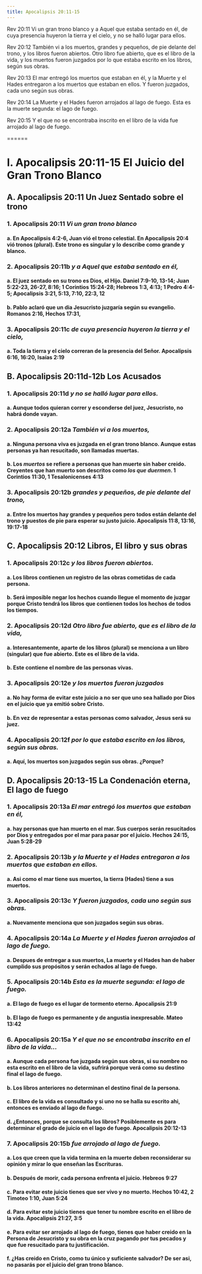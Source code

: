 ```yaml
---
title: Apocalipsis 20:11-15
---
```


Rev 20:11  Vi un gran trono blanco y a Aquel que estaba sentado en él, de cuya presencia huyeron la tierra y el cielo, y no se halló lugar para ellos.

Rev 20:12  También vi a los muertos, grandes y pequeños, de pie delante del trono, y los libros fueron abiertos. Otro libro fue abierto, que es el libro de la vida, y los muertos fueron juzgados por lo que estaba escrito en los libros, según sus obras.

Rev 20:13  El mar entregó los muertos que estaban en él, y la Muerte y el Hades entregaron a los muertos que estaban en ellos. Y fueron juzgados, cada uno según sus obras.

Rev 20:14  La Muerte y el Hades fueron arrojados al lago de fuego. Esta es la muerte segunda: el lago de fuego.

Rev 20:15  Y el que no se encontraba inscrito en el libro de la vida fue arrojado al lago de fuego.


======
# I. Apocalipsis 20:11-15 El Juicio del Gran Trono Blanco

## A. Apocalipsis 20:11 Un Juez Sentado sobre el trono

### 1. Apocalipsis 20:11  *Vi un gran trono blanco*

#### a. En Apocalipsis 4:2-6, Juan vió el trono celestial. En Apocalipsis 20:4 vió tronos (plural). Este trono es singular y lo describe como grande y blanco. 

### 2. Apocalipsis 20:11b *y a Aquel que estaba sentado en él,* 

#### a. El juez sentado en su trono es Dios, el Hijo. Daniel 7:9-10, 13-14; Juan 5:22-23, 26-27, 8:16; 1 Corintios 15:24-28; Hebreos 1:3, 4:13; 1 Pedro 4:4-5; Apocalipsis 3:21, 5:13, 7:10, 22:3, 12

#### b. Pablo aclaró que un dia Jesucristo juzgaría según su evangelio. Romanos 2:16, Hechos 17:31, 

### 3. Apocalipsis 20:11c *de cuya presencia huyeron la tierra y el cielo,* 

#### a. Toda la tierra y el cielo correran de la presencia del Señor. Apocalipsis 6:16, 16:20, Isaías 2:19

## B. Apocalipsis 20:11d-12b Los Acusados

### 1. Apocalipsis 20:11d *y no se halló lugar para ellos.*

#### a. Aunque todos quieran correr y esconderse del juez, Jesucristo, no habrá donde vayan. 

### 2. Apocalipsis 20:12a  *También vi a los muertos,* 

#### a. Ninguna persona viva es juzgada en el gran trono blanco. Aunque estas personas ya han resucitado, son llamadas muertas. 

#### b. Los *muertos* se refiere a personas que han muerte sin haber creido. Creyentes que han muerto son descritos como *los que duermen*. 1 Corintios 11:30, 1 Tesalonicenses 4:13

### 3. Apocalipsis 20:12b *grandes y pequeños, de pie delante del trono,*

#### a. Entre los muertos hay grandes y pequeños pero todos están delante del trono y puestos de pie para esperar su justo juicio. Apocalipsis 11:8, 13:16, 19:17-18 

## C. Apocalipsis 20:12 Libros, El libro y sus obras

### 1. Apocalipsis 20:12c *y los libros fueron abiertos.* 

#### a. Los libros contienen un registro de las obras cometidas de cada persona. 

#### b. Será imposible negar los hechos cuando llegue el momento de juzgar porque Cristo tendrá los libros que contienen todos los hechos de todos los tiempos. 

### 2. Apocalipsis 20:12d *Otro libro fue abierto, que es el libro de la vida,* 

#### a. Interesantemente, aparte de los libros (plural) se menciona a un libro (singular) que fue abierto. Este es el libro de la vida. 

#### b. Este contiene el nombre de las personas vivas. 

### 3. Apocalipsis 20:12e *y los muertos fueron juzgados* 

#### a. No hay forma de evitar este juicio a no ser que uno sea hallado por Dios en el juicio que ya emitió sobre Cristo. 

#### b. En vez de representar a estas personas como salvador, Jesus será su juez. 

### 4. Apocalipsis 20:12f *por lo que estaba escrito en los libros, según sus obras.*

#### a. Aquí, los muertos son juzgados según sus obras. ¿Porque? 

## D. Apocalipsis 20:13-15 La Condenación eterna, El lago de fuego

### 1. Apocalipsis 20:13a  *El mar entregó los muertos que estaban en él,* 

#### a. hay personas que han muerto en el mar. Sus cuerpos serán resucitados por Dios y entregados por el mar para pasar por el juicio. Hechos 24:15, Juan 5:28-29

### 2. Apocalipsis 20:13b *y la Muerte y el Hades entregaron a los muertos que estaban en ellos.* 

#### a. Asi como el mar tiene sus muertos, la tierra (Hades) tiene a sus muertos. 

### 3. Apocalipsis 20:13c *Y fueron juzgados, cada uno según sus obras.*

#### a. Nuevamente menciona que son juzgados según sus obras. 

### 4. Apocalipsis 20:14a  *La Muerte y el Hades fueron arrojados al lago de fuego.* 

#### a. Despues de entregar a sus muertos, La muerte y el Hades han de haber cumplido sus propósitos y serán echados al lago de fuego. 

### 5. Apocalipsis 20:14b *Esta es la muerte segunda: el lago de fuego.*

#### a. El lago de fuego es el lugar de tormento eterno. Apocalipsis 21:9

#### b. El lago de fuego es permanente y de angustia inexpresable. Mateo 13:42

### 6. Apocalipsis 20:15a  *Y el que no se encontraba inscrito en el libro de la vida...*

#### a. Aunque cada persona fue juzgada según sus obras, si su nombre no esta escrito en el libro de la vida, sufrirá porque verá como su destino final el lago de fuego. 

#### b. Los libros anteriores no determinan el destino final de la persona. 

#### c. El libro de la vida es consultado y si uno no se halla su escrito ahi, entonces es enviado al lago de fuego. 

#### d. ¿Entonces, porque se consulta los libros? Posiblemente es para determinar el grado de juicio en el lago de fuego. Apocalipsis 20:12-13

### 7. Apocalipsis 20:15b *fue arrojado al lago de fuego.*

#### a. Los que creen que la vida termina en la muerte deben reconsiderar su opinión y mirar lo que enseñan las Escrituras. 

#### b. Después de morir, cada persona enfrenta el juicio. Hebreos 9:27

#### c. Para evitar este juicio tienes que ser vivo y no muerto. Hechos 10:42, 2 Timoteo 1:10, Juan 5:24 

#### d. Para evitar este juicio tienes que tener tu nombre escrito en el libro de la vida. Apocalipsis 21:27, 3:5 

#### e. Para evitar ser arrojado al lago de fuego, tienes que haber creido en la Persona de Jesucristo y su obra en la cruz pagando por tus pecados y que fue resucitado para tu justificación. 

#### f. ¿Has creido en Cristo, como tu único y suficiente salvador? De ser asi, no pasarás por el juicio del gran trono blanco. 